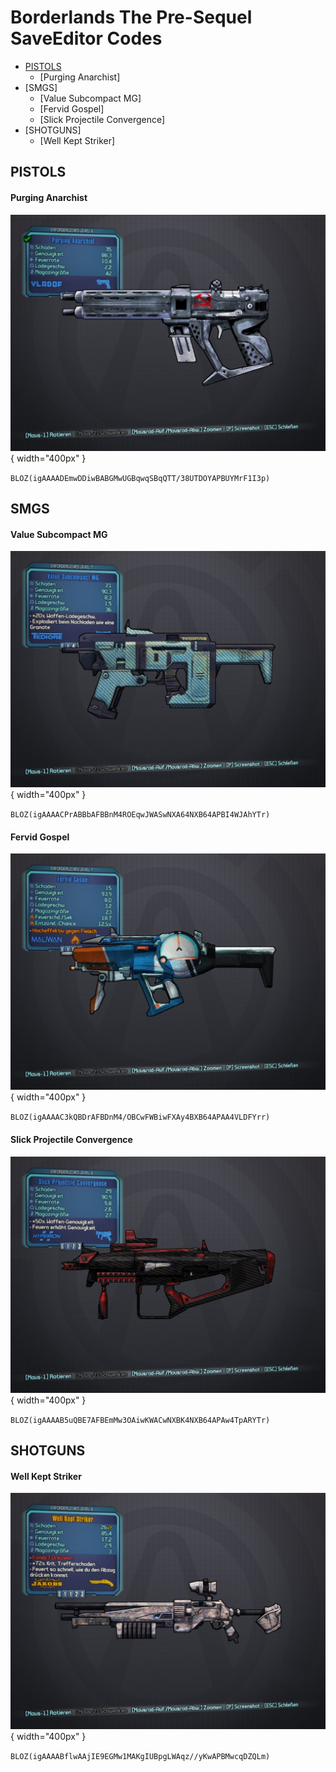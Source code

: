 # Borderlands The Pre-Sequel SaveEditor Codes

- [PISTOLS](##PISTOLS)
  - [Purging Anarchist]
- [SMGS]
  - [Value Subcompact MG]
  - [Fervid Gospel]
  - [Slick Projectile Convergence]
- [SHOTGUNS]
  - [Well Kept Striker]


## PISTOLS

#### Purging Anarchist

![pic](images/Purging_Anarchist.jpg){ width="400px" }

`BLOZ(igAAAADEmwDDiwBABGMwUGBqwqSBqQTT/38UTDOYAPBUYMrF1I3p)`

## SMGS

#### Value Subcompact MG

![pic](images/Value_Subcompact_MG.jpg){ width="400px" }

`BLOZ(igAAAACPrABBbAFBBnM4ROEqwJWASwNXA64NXB64APBI4WJAhYTr)`

#### Fervid Gospel

![pic](images/Fervid_Gospel.jpg){ width="400px" }

`BLOZ(igAAAAC3kQBDrAFBDnM4/OBCwFWBiwFXAy4BXB64APAA4VLDFYrr)`

#### Slick Projectile Convergence

![pic](images/Slick_Projectile_Convergence.jpg){ width="400px" }

`BLOZ(igAAAAB5uQBE7AFBEmMw3OAiwKWACwNXBK4NXB64APAw4TpARYTr)`

## SHOTGUNS

#### Well Kept Striker

![pic](images/Well_Kept_Striker.jpg){ width="400px" }

`BLOZ(igAAAABflwAAjIE9EGMw1MAKgIUBpgLWAqz//yKwAPBMwcqDZQLm)`



